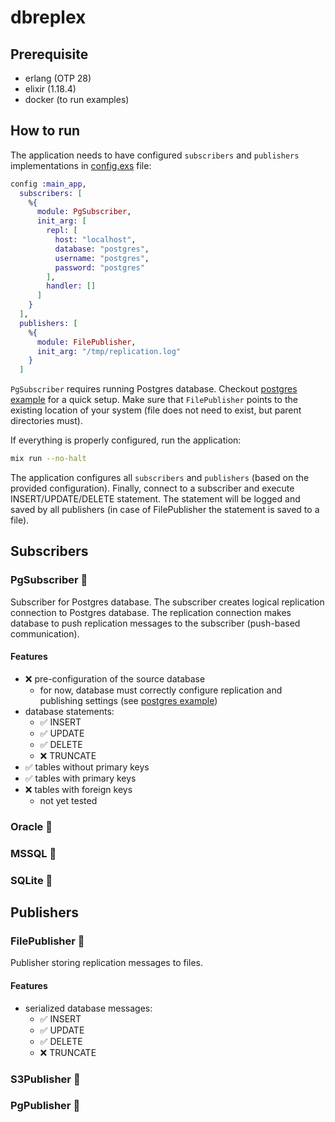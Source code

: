 # dbreplex

## Prerequisite
 * erlang (OTP 28)
 * elixir (1.18.4)
 * docker (to run examples)

## How to run
The application needs to have configured `subscribers` and `publishers` implementations in [config.exs](./config/config.exs) file:
```elixir
config :main_app,
  subscribers: [
    %{
      module: PgSubscriber,
      init_arg: [
        repl: [
          host: "localhost",
          database: "postgres",
          username: "postgres",
          password: "postgres"
        ],
        handler: []
      ]
    }
  ],
  publishers: [
    %{
      module: FilePublisher,
      init_arg: "/tmp/replication.log"
    }
  ]
```

`PgSubscriber` requires running Postgres database. Checkout [postgres example](./apps/pg_subscriber/example/) for a quick setup.
Make sure that `FilePublisher` points to the existing location of your system (file does not need to exist, but parent
directories must).

If everything is properly configured, run the application:
```bash
mix run --no-halt
```

The application configures all `subscribers` and `publishers` (based on the provided configuration). Finally, connect to a
subscriber and execute INSERT/UPDATE/DELETE statement. The statement will be logged and saved by all publishers (in case of
FilePublisher the statement is saved to a file).

## Subscribers

### PgSubscriber :rocket:
Subscriber for Postgres database. The subscriber creates logical replication connection to Postgres database. The replication
connection makes database to push replication messages to the subscriber (push-based communication).

#### Features
 * :x: pre-configuration of the source database
    * for now, database must correctly configure replication and publishing settings 
      (see [postgres example](./apps/pg_subscriber/example/init.sql))
 * database statements:
    * :white_check_mark: INSERT
    * :white_check_mark: UPDATE
    * :white_check_mark: DELETE
    * :x: TRUNCATE
 * :white_check_mark: tables without primary keys
 * :white_check_mark: tables with primary keys
 * :x: tables with foreign keys
    * not yet tested

### Oracle :pushpin:

### MSSQL :pushpin:

### SQLite :pushpin:

## Publishers

### FilePublisher :rocket:
Publisher storing replication messages to files.

#### Features
 * serialized database messages:
    * :white_check_mark: INSERT
    * :white_check_mark: UPDATE
    * :white_check_mark: DELETE
    * :x: TRUNCATE

### S3Publisher :pushpin:

### PgPublisher :pushpin:
